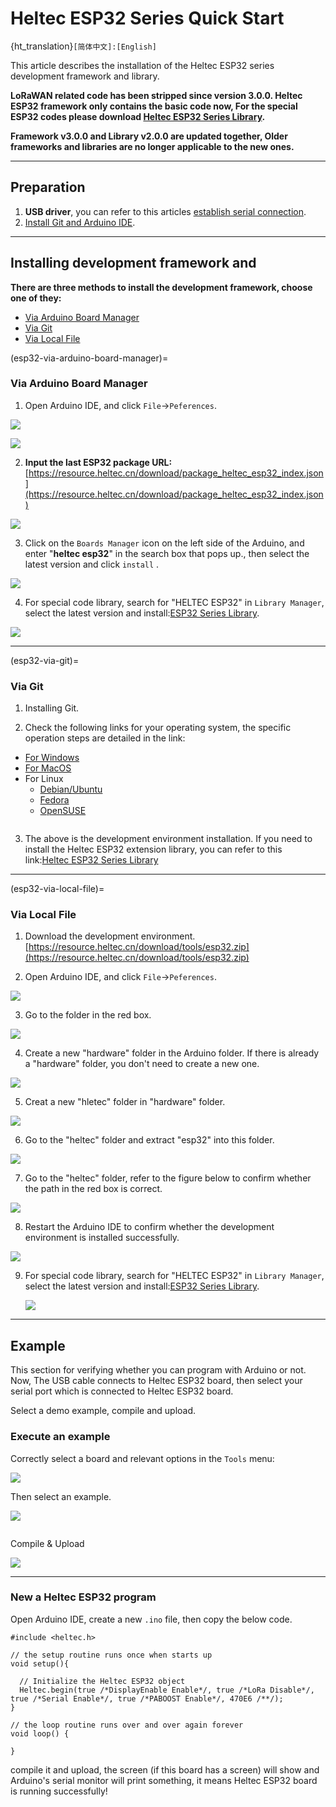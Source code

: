 # Heltec ESP32 Series Quick Start
{ht_translation}`[简体中文]:[English]`

This article describes the installation of the Heltec ESP32 series development framework and library.

**LoRaWAN related code has been stripped since version 3.0.0. Heltec ESP32 framework only contains the basic code now, For the special ESP32 codes please download [Heltec ESP32 Series Library](https://github.com/HelTecAutomation/Heltec_ESP32).**

**Framework v3.0.0 and Library v2.0.0 are updated together, Older frameworks and libraries are no longer applicable to the new ones.**

------

## Preparation
1. **USB driver**, you can refer to this articles [establish serial connection](https://docs.heltec.org/general/establish_serial_connection.html).
2. [Install Git and Arduino IDE](https://docs.heltec.org/general/how_to_install_git_and_arduino.html).

------

## Installing development framework and 
**There are three methods to install the development framework, choose one of they:**

- [Via Arduino Board Manager](esp32-via-arduino-board-manager)
- [Via Git](esp32-via-git)
- [Via Local File](esp32-via-local-file)

(esp32-via-arduino-board-manager)=
### Via Arduino Board Manager
1. Open Arduino IDE, and click `File`->`Peferences`.

![](img/quick_start/01.png)

![](img/quick_start/02.png)

2. **Input the last ESP32 package URL:** [https://resource.heltec.cn/download/package_heltec_esp32_index.json](https://resource.heltec.cn/download/package_heltec_esp32_index.json)

![](img/quick_start/03.png)

3. Click on the `Boards Manager` icon on the left side of the Arduino, and enter "**heltec esp32**" in the search box that pops up., then select the latest version and click `install`	.

![](img/quick_start/05.png)

4. For special code library, search for "HELTEC ESP32" in `Library Manager`, select the latest version and install:[ESP32 Series Library](https://github.com/HelTecAutomation/Heltec_ESP32). 

![](img/quick_start/lib.png)

------

(esp32-via-git)=

### Via Git
1. Installing Git.

2. Check the following links for your operating system, the specific operation steps are detailed in the link:
- [For Windows](https://github.com/Heltec-Aaron-Lee/WiFi_Kit_series/blob/master/InstallGuide/windows.md)
- [For MacOS](https://github.com/Heltec-Aaron-Lee/WiFi_Kit_series/blob/master/InstallGuide/mac.md)
- For Linux
  - [Debian/Ubuntu](https://github.com/Heltec-Aaron-Lee/WiFi_Kit_series/blob/master/InstallGuide/debian_ubuntu.md)
  - [Fedora](https://github.com/Heltec-Aaron-Lee/WiFi_Kit_series/blob/master/InstallGuide/fedora.md)
  - [OpenSUSE](https://github.com/Heltec-Aaron-Lee/WiFi_Kit_series/blob/master/InstallGuide/opensuse.md)

``` {TIP} After obtaining updates through "git pull", please execute "get. exe" under the path of "Arduino\hardware\heltec\esp32\tools" to obtain the latest compilation tool.

```

3. The above is the development environment installation. If you need to install the Heltec ESP32 extension library, you can refer to this link:[Heltec ESP32 Series Library](https://github.com/HelTecAutomation/Heltec_ESP32)

------

(esp32-via-local-file)=

### Via Local File
1. Download the development environment. [https://resource.heltec.cn/download/tools/esp32.zip](https://resource.heltec.cn/download/tools/esp32.zip)

2. Open Arduino IDE, and click `File`->`Peferences`.

![](img/quick_start/01.png)

3. Go to the folder in the red box.

![](img/quick_start/16.png)

4. Create a new "hardware" folder in the Arduino folder. If there is already a "hardware" folder, you don't need to create a new one.

![](img/quick_start/17.png)

5. Creat a new "hletec" folder in "hardware" folder.

![](img/quick_start/heltecfolder.png)

6. Go to the "heltec" folder and extract "esp32" into this folder.

![](img/quick_start/18.png)

7. Go to the "heltec" folder, refer to the figure below to confirm whether the path in the red box is correct.

![](img/quick_start/19.png)

8. Restart the Arduino IDE to confirm whether the development environment is installed successfully.

![](img/quick_start/20.png)



9. For special code library, search for "HELTEC ESP32" in `Library Manager`, select the latest version and install:[ESP32 Series Library](https://github.com/HelTecAutomation/Heltec_ESP32). 

   ![](img/quick_start/lib.png)

------

## Example

This section for verifying whether you can program with Arduino or not. Now, The USB cable connects to Heltec ESP32 board, then select your serial port which is connected to Heltec ESP32 board.

Select a demo example, compile and upload.

### Execute an example 
Correctly select a board and relevant options in the `Tools` menu:

![](img/quick_start/08.png)

Then select an example.

![](img/quick_start/09.jpg)

``` {Tip} To execute the code in a library, you need to mouse over, scroll down, find the library, and find the code in it.

```

Compile & Upload

![](img/quick_start/10.png)

------

### New a Heltec ESP32 program
Open Arduino IDE, create a new  `.ino` file, then copy the below code.

```arduino
#include <heltec.h>

// the setup routine runs once when starts up
void setup(){

  // Initialize the Heltec ESP32 object
  Heltec.begin(true /*DisplayEnable Enable*/, true /*LoRa Disable*/, true /*Serial Enable*/, true /*PABOOST Enable*/, 470E6 /**/);
}

// the loop routine runs over and over again forever
void loop() {

}
```

compile it and upload, the  screen (if this board has a screen) will show and Arduino's serial monitor will print something, it means Heltec ESP32 board is running successfully!


